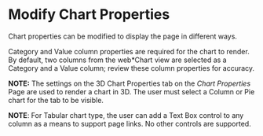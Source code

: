 # Modify Chart Properties

Chart properties can be modified to display the page in different ways.

Category and Value column properties are required for the chart to
render. By default, two columns from the web\*Chart view are selected as
a Category and a Value column; review these column properties for
accuracy.

**NOTE:** The settings on the 3D Chart Properties tab on the *Chart
Properties* Page are used to render a chart in 3D. The user must select
a Column or Pie chart for the tab to be visible.

**NOTE**: For Tabular chart type, the user can add a Text Box control to
any column as a means to support page links. No other controls are
supported.
